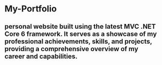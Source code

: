 # My-Portfolio
## personal website built using the latest MVC .NET Core 6 framework. It serves as a showcase of my professional achievements, skills, and projects, providing a comprehensive overview of my career and capabilities.

